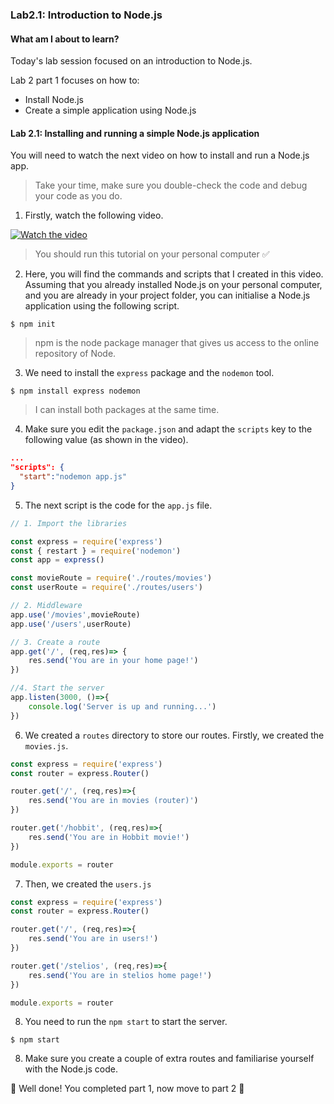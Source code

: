 ### Lab2.1: Introduction to Node.js

#### What am I about to learn?

Today's lab session focused on an introduction to Node.js.

Lab 2 part 1 focuses on how to:

* Install Node.js
* Create a simple application using Node.js

#### Lab 2.1: Installing and running a simple Node.js application 

You will need to watch the next video on how to install and run a Node.js app.

> Take your time, make sure you double-check the code and debug your code as you do.

1. Firstly, watch the following video.

[![Watch the video](http://img.youtube.com/vi/2xEEF_HOq4U/hqdefault.jpg)](https://youtu.be/2xEEF_HOq4U)

> You should run this tutorial on your personal computer :white_check_mark:

2. Here, you will find the commands and scripts that I created in this video. Assuming that you already installed Node.js on your personal computer, and you are already in your project folder, you can initialise a Node.js application using the following script.

```shell
$ npm init
```

> npm is the node package manager that gives us access to the online repository of Node. 

3. We need to install the `express` package and the  `nodemon` tool.

```shell
$ npm install express nodemon
```

> I can install both packages at the same time.

4. Make sure you edit the `package.json` and adapt the `scripts` key to the following value (as shown in the video).

```json
...
"scripts": {
  "start":"nodemon app.js"
}
```

5. The next script is the code for the `app.js` file.

```javascript
// 1. Import the libraries

const express = require('express')
const { restart } = require('nodemon')
const app = express()

const movieRoute = require('./routes/movies')
const userRoute = require('./routes/users')

// 2. Middleware
app.use('/movies',movieRoute)
app.use('/users',userRoute)

// 3. Create a route
app.get('/', (req,res)=> {
    res.send('You are in your home page!')
})

//4. Start the server
app.listen(3000, ()=>{
    console.log('Server is up and running...')
})
```

6. We created a `routes` directory to store our routes. Firstly, we created the `movies.js`.

```javascript
const express = require('express')
const router = express.Router()

router.get('/', (req,res)=>{
    res.send('You are in movies (router)')
})

router.get('/hobbit', (req,res)=>{
    res.send('You are in Hobbit movie!')
})

module.exports = router
```

7. Then, we created the `users.js`

```javascript
const express = require('express')
const router = express.Router()

router.get('/', (req,res)=>{
    res.send('You are in users!')
})

router.get('/stelios', (req,res)=>{
    res.send('You are in stelios home page!')
})

module.exports = router

```

8. You need to run the `npm start` to start the server.

```shell
$ npm start
```

8. Make sure you create a couple of extra routes and familiarise yourself with the Node.js code.

:checkered_flag: Well done! You completed part 1, now move to part 2 :clap: